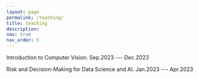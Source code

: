 ```yaml
---
layout: page
permalink: /teaching/
title: teaching
description: 
nav: true
nav_order: 5
---
```




<!-- 
For now, this page is assumed to be a static description of your courses. You can convert it to a collection similar to `_projects/` so that you can have a dedicated page for each course.

Organize your courses by years, topics, or universities, however you like!
-->


Introduction to Computer Vision. Sep.2023 --- Dec.2023

Risk and Decision-Making for Data Science and AI. Jan.2023 --- Apr.2023
